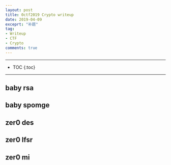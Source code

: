 ```yaml
---
layout: post
title: 0ctf2019 Crypto writeup
date: 2019-04-09
exceprt: "补题"
tag:
- Writeup
- CTF
- Crypto
comments: true
---
```


---

* TOC
{:toc}

---

## baby rsa

## baby spomge

## zer0 des

## zer0 lfsr

## zer0 mi